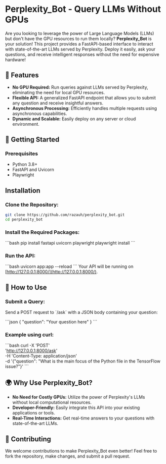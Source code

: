 
# Perplexity_Bot - Query LLMs Without GPUs

Are you looking to leverage the power of Large Language Models (LLMs) but don't have the GPU resources to run them locally? **Perplexity_Bot** is your solution! This project provides a FastAPI-based interface to interact with state-of-the-art LLMs served by Perplexity. Deploy it easily, ask your questions, and receive intelligent responses without the need for expensive hardware!

## 📌 Features
- **No GPU Required:** Run queries against LLMs served by Perplexity, eliminating the need for local GPU resources.
- **Flexible API:** A generalized FastAPI endpoint that allows you to submit any question and receive insightful answers.
- **Asynchronous Processing:** Efficiently handles multiple requests using asynchronous capabilities.
- **Dynamic and Scalable:** Easily deploy on any server or cloud environment.

## 🚀 Getting Started

### Prerequisites
- Python 3.8+
- FastAPI and Uvicorn
- Playwright

## Installation

### Clone the Repository:
```bash
git clone https://github.com/razauh/perplexity_bot.git
cd perplexity_bot
```

### Install the Required Packages:
\`\`\`bash
pip install fastapi uvicorn playwright
playwright install
\`\`\`

### Run the API:
\`\`\`bash
uvicorn app:app --reload
\`\`\`
Your API will be running on [http://127.0.0.1:8000/](http://127.0.0.1:8000/).

## 📝 How to Use

### Submit a Query: 
Send a POST request to \`/ask\` with a JSON body containing your question:

\`\`\`json
{
    "question": "Your question here"
}
\`\`\`

### Example using curl:
\`\`\`bash
curl -X 'POST' \
  'http://127.0.0.1:8000/ask' \
  -H 'Content-Type: application/json' \
  -d '{"question": "What is the main focus of the Python file in the TensorFlow issue?"}'
\`\`\`

## 🌍 Why Use Perplexity_Bot?

- **No Need for Costly GPUs:** Utilize the power of Perplexity's LLMs without local computational resources.
- **Developer-Friendly:** Easily integrate this API into your existing applications or tools.
- **Real-Time Interactions:** Get real-time answers to your questions with state-of-the-art LLMs.

## 🙌 Contributing

We welcome contributions to make Perplexity_Bot even better! Feel free to fork the repository, make changes, and submit a pull request.
